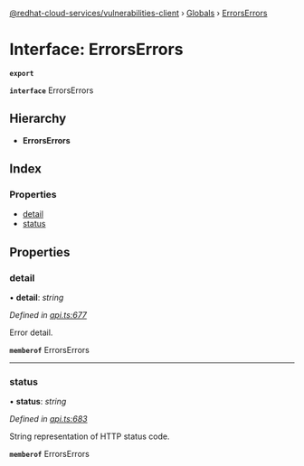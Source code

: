 [@redhat-cloud-services/vulnerabilities-client](../README.md) › [Globals](../globals.md) › [ErrorsErrors](errorserrors.md)

# Interface: ErrorsErrors

**`export`** 

**`interface`** ErrorsErrors

## Hierarchy

* **ErrorsErrors**

## Index

### Properties

* [detail](errorserrors.md#detail)
* [status](errorserrors.md#status)

## Properties

###  detail

• **detail**: *string*

*Defined in [api.ts:677](https://github.com/RedHatInsights/javascript-clients/blob/master/packages/vulnerabilities/api.ts#L677)*

Error detail.

**`memberof`** ErrorsErrors

___

###  status

• **status**: *string*

*Defined in [api.ts:683](https://github.com/RedHatInsights/javascript-clients/blob/master/packages/vulnerabilities/api.ts#L683)*

String representation of HTTP status code.

**`memberof`** ErrorsErrors
